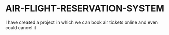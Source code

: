 # AIR-FLIGHT-RESERVATION-SYSTEM
I have created a project in which we can book air tickets online and even could cancel it
